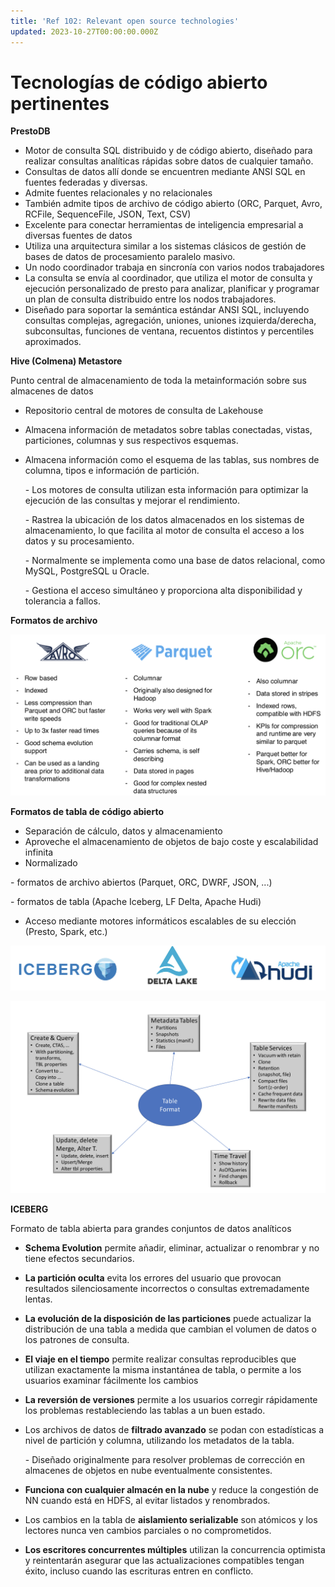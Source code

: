```yaml
---
title: 'Ref 102: Relevant open source technologies'
updated: 2023-10-27T00:00:00.000Z
---
```

# Tecnologías de código abierto pertinentes

**PrestoDB**

*   Motor de consulta SQL distribuido y de código abierto, diseñado para realizar consultas analíticas rápidas sobre datos de cualquier tamaño.
*   Consultas de datos allí donde se encuentren mediante ANSI SQL en fuentes federadas y diversas.
*   Admite fuentes relacionales y no relacionales
*   También admite tipos de archivo de código abierto (ORC, Parquet, Avro, RCFile, SequenceFile, JSON, Text, CSV)
*   Excelente para conectar herramientas de inteligencia empresarial a diversas fuentes de datos
*   Utiliza una arquitectura similar a los sistemas clásicos de gestión de bases de datos de procesamiento paralelo masivo.
*   Un nodo coordinador trabaja en sincronía con varios nodos trabajadores
*   La consulta se envía al coordinador, que utiliza el motor de consulta y ejecución personalizado de presto para analizar, planificar y programar un plan de consulta distribuido entre los nodos trabajadores.
*   Diseñado para soportar la semántica estándar ANSI SQL, incluyendo consultas complejas, agregación, uniones, uniones izquierda/derecha, subconsultas, funciones de ventana, recuentos distintos y percentiles aproximados.

**Hive (Colmena) Metastore**

Punto central de almacenamiento de toda la metainformación sobre sus almacenes de datos

*   Repositorio central de motores de consulta de Lakehouse

*   Almacena información de metadatos sobre tablas conectadas, vistas, particiones, columnas y sus respectivos esquemas.

*   Almacena información como el esquema de las tablas, sus nombres de columna, tipos e información de partición.

    \- Los motores de consulta utilizan esta información para optimizar la ejecución de las consultas y mejorar el rendimiento.

    \- Rastrea la ubicación de los datos almacenados en los sistemas de almacenamiento, lo que facilita al motor de consulta el acceso a los datos y su procesamiento.

    \- Normalmente se implementa como una base de datos relacional, como MySQL, PostgreSQL u Oracle.

    \- Gestiona el acceso simultáneo y proporciona alta disponibilidad y tolerancia a fallos.

**Formatos de archivo**

![](./images/ref/file-format.png)

**Formatos de tabla de código abierto**

*   Separación de cálculo, datos y almacenamiento
*   Aproveche el almacenamiento de objetos de bajo coste y escalabilidad infinita
*   Normalizado

\- formatos de archivo abiertos (Parquet, ORC, DWRF, JSON, ...)

\- formatos de tabla (Apache Iceberg, LF Delta, Apache Hudi)

*   Acceso mediante motores informáticos escalables de su elección (Presto, Spark, etc.)

![](./images/ref/table-format.png)

![](./images/ref/table-format-ops.png)

**ICEBERG**

Formato de tabla abierta para grandes conjuntos de datos analíticos

*   **Schema Evolution** permite añadir, eliminar, actualizar o renombrar y no tiene efectos secundarios.

*   **La partición oculta** evita los errores del usuario que provocan resultados silenciosamente incorrectos o consultas extremadamente lentas.

*   **La evolución de la disposición de las particiones** puede actualizar la distribución de una tabla a medida que cambian el volumen de datos o los patrones de consulta.

*   **El viaje en el tiempo** permite realizar consultas reproducibles que utilizan exactamente la misma instantánea de tabla, o permite a los usuarios examinar fácilmente los cambios

*   **La reversión de versiones** permite a los usuarios corregir rápidamente los problemas restableciendo las tablas a un buen estado.

*   Los archivos de datos de **filtrado avanzado**  se podan con estadísticas a nivel de partición y columna, utilizando los metadatos de la tabla.

    \- Diseñado originalmente para resolver problemas de corrección en almacenes de objetos en nube eventualmente consistentes.

*   **Funciona con cualquier almacén en la nube** y reduce la congestión de NN cuando está en HDFS, al evitar listados y renombrados.

*   Los cambios en la tabla de **aislamiento serializable** son atómicos y los lectores nunca ven cambios parciales o no comprometidos.

*   **Los escritores concurrentes múltiples** utilizan la concurrencia optimista y reintentarán asegurar que las actualizaciones compatibles tengan éxito, incluso cuando las escrituras entren en conflicto.
